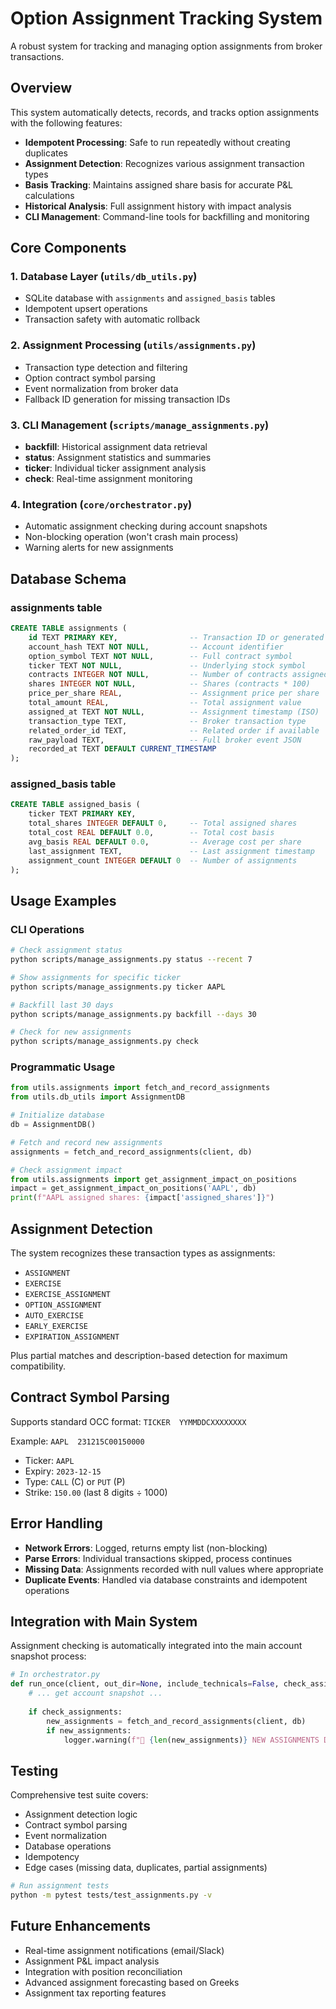 # Option Assignment Tracking System

A robust system for tracking and managing option assignments from broker transactions.

## Overview

This system automatically detects, records, and tracks option assignments with the following features:

- **Idempotent Processing**: Safe to run repeatedly without creating duplicates
- **Assignment Detection**: Recognizes various assignment transaction types
- **Basis Tracking**: Maintains assigned share basis for accurate P&L calculations
- **Historical Analysis**: Full assignment history with impact analysis
- **CLI Management**: Command-line tools for backfilling and monitoring

## Core Components

### 1. Database Layer (`utils/db_utils.py`)
- SQLite database with `assignments` and `assigned_basis` tables
- Idempotent upsert operations
- Transaction safety with automatic rollback

### 2. Assignment Processing (`utils/assignments.py`)
- Transaction type detection and filtering
- Option contract symbol parsing
- Event normalization from broker data
- Fallback ID generation for missing transaction IDs

### 3. CLI Management (`scripts/manage_assignments.py`)
- **backfill**: Historical assignment data retrieval
- **status**: Assignment statistics and summaries
- **ticker**: Individual ticker assignment analysis  
- **check**: Real-time assignment monitoring

### 4. Integration (`core/orchestrator.py`)
- Automatic assignment checking during account snapshots
- Non-blocking operation (won't crash main process)
- Warning alerts for new assignments

## Database Schema

### assignments table
```sql
CREATE TABLE assignments (
    id TEXT PRIMARY KEY,                -- Transaction ID or generated hash
    account_hash TEXT NOT NULL,         -- Account identifier
    option_symbol TEXT NOT NULL,        -- Full contract symbol
    ticker TEXT NOT NULL,               -- Underlying stock symbol
    contracts INTEGER NOT NULL,         -- Number of contracts assigned
    shares INTEGER NOT NULL,            -- Shares (contracts * 100)
    price_per_share REAL,               -- Assignment price per share
    total_amount REAL,                  -- Total assignment value
    assigned_at TEXT NOT NULL,          -- Assignment timestamp (ISO)
    transaction_type TEXT,              -- Broker transaction type
    related_order_id TEXT,              -- Related order if available
    raw_payload TEXT,                   -- Full broker event JSON
    recorded_at TEXT DEFAULT CURRENT_TIMESTAMP
);
```

### assigned_basis table
```sql
CREATE TABLE assigned_basis (
    ticker TEXT PRIMARY KEY,
    total_shares INTEGER DEFAULT 0,     -- Total assigned shares
    total_cost REAL DEFAULT 0.0,        -- Total cost basis
    avg_basis REAL DEFAULT 0.0,         -- Average cost per share
    last_assignment TEXT,               -- Last assignment timestamp
    assignment_count INTEGER DEFAULT 0  -- Number of assignments
);
```

## Usage Examples

### CLI Operations

```bash
# Check assignment status
python scripts/manage_assignments.py status --recent 7

# Show assignments for specific ticker
python scripts/manage_assignments.py ticker AAPL

# Backfill last 30 days
python scripts/manage_assignments.py backfill --days 30

# Check for new assignments
python scripts/manage_assignments.py check
```

### Programmatic Usage

```python
from utils.assignments import fetch_and_record_assignments
from utils.db_utils import AssignmentDB

# Initialize database
db = AssignmentDB()

# Fetch and record new assignments
assignments = fetch_and_record_assignments(client, db)

# Check assignment impact
from utils.assignments import get_assignment_impact_on_positions
impact = get_assignment_impact_on_positions('AAPL', db)
print(f"AAPL assigned shares: {impact['assigned_shares']}")
```

## Assignment Detection

The system recognizes these transaction types as assignments:
- `ASSIGNMENT`
- `EXERCISE` 
- `EXERCISE_ASSIGNMENT`
- `OPTION_ASSIGNMENT`
- `AUTO_EXERCISE`
- `EARLY_EXERCISE`
- `EXPIRATION_ASSIGNMENT`

Plus partial matches and description-based detection for maximum compatibility.

## Contract Symbol Parsing

Supports standard OCC format: `TICKER  YYMMDDCXXXXXXXX`

Example: `AAPL  231215C00150000`
- Ticker: `AAPL`
- Expiry: `2023-12-15`
- Type: `CALL` (C) or `PUT` (P)
- Strike: `150.00` (last 8 digits ÷ 1000)

## Error Handling

- **Network Errors**: Logged, returns empty list (non-blocking)
- **Parse Errors**: Individual transactions skipped, process continues
- **Missing Data**: Assignments recorded with null values where appropriate
- **Duplicate Events**: Handled via database constraints and idempotent operations

## Integration with Main System

Assignment checking is automatically integrated into the main account snapshot process:

```python
# In orchestrator.py
def run_once(client, out_dir=None, include_technicals=False, check_assignments=True):
    # ... get account snapshot ...
    
    if check_assignments:
        new_assignments = fetch_and_record_assignments(client, db)
        if new_assignments:
            logger.warning(f"🚨 {len(new_assignments)} NEW ASSIGNMENTS DETECTED")
```

## Testing

Comprehensive test suite covers:
- Assignment detection logic
- Contract symbol parsing
- Event normalization
- Database operations
- Idempotency
- Edge cases (missing data, duplicates, partial assignments)

```bash
# Run assignment tests
python -m pytest tests/test_assignments.py -v
```

## Future Enhancements

- Real-time assignment notifications (email/Slack)
- Assignment P&L impact analysis
- Integration with position reconciliation
- Advanced assignment forecasting based on Greeks
- Assignment tax reporting features